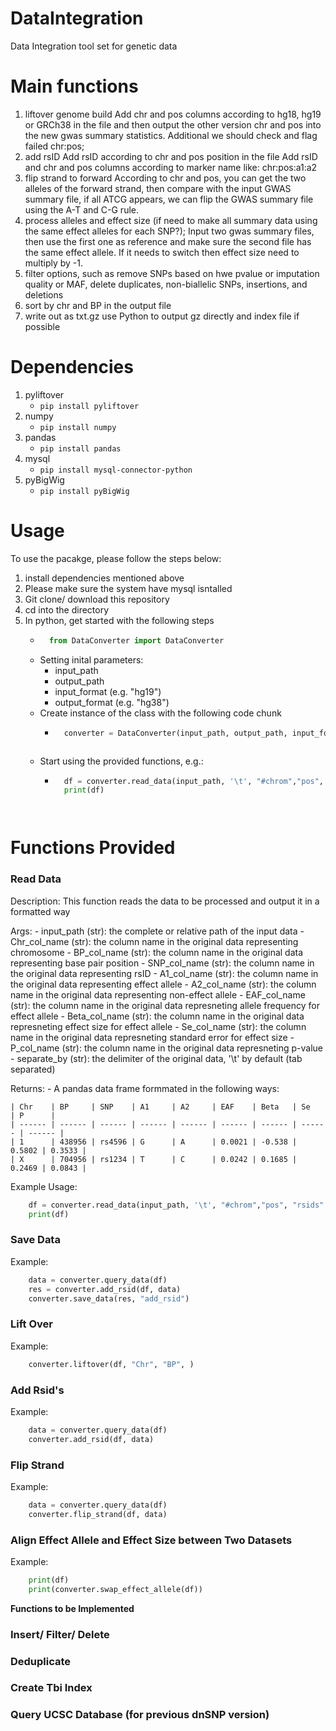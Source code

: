 # DataIntegration
Data Integration tool set for genetic data


# Main functions
1. liftover genome build
Add chr and pos columns according to hg18, hg19 or GRCh38 in the file and then output the other version chr and pos into the new gwas summary statistics. Additional we should check and flag failed chr:pos;
2. add rsID
Add rsID according to chr and pos position in the file
Add rsID and chr and pos columns according to marker name like: chr:pos:a1:a2
3. flip strand to forward
According to chr and pos, you can get the two alleles of the forward strand, then compare with the input GWAS summary file, if all ATCG appears, we can flip the GWAS summary file using the A-T and C-G rule.
4. process alleles and effect size (if need to make all summary data using the same effect alleles for each SNP?);
Input two gwas summary files, then use the first one as reference and make sure the second file has the same effect allele. If it needs to switch then effect size need to multiply by -1.
5. filter options,
such as remove SNPs based on hwe pvalue or imputation quality or MAF, delete duplicates, non-biallelic SNPs, insertions, and deletions
6. sort by chr and BP in the output file
7. write out as txt.gz
use Python to output gz directly and index file if possible


# Dependencies
1. pyliftover
    * `pip install pyliftover`
2. numpy
    * `pip install numpy`
3. pandas
    * `pip install pandas`
4. mysql
    * `pip install mysql-connector-python`
5. pyBigWig
    * `pip install pyBigWig`





# Usage
To use the pacakge, please follow the steps below:
1. install dependencies mentioned above
2. Please make sure the system have mysql isntalled
3. Git clone/ download this repository
4. cd into the directory
5. In python, get started with the following steps
    - ```python 
        from DataConverter import DataConverter
      ```
    - Setting inital parameters: 
        * input_path
        * output_path
        * input_format (e.g. "hg19")
        * output_format (e.g. "hg38")
    - Create instance of the class with the following code chunk
        - ```python 
            converter = DataConverter(input_path, output_path, input_format,output_format)
        ```
    - Start using the provided functions, e.g.: 
        - ```python 
            df = converter.read_data(input_path, '\t', "#chrom","pos", "rsids" ,"alt", "ref", "maf",    "beta", "sebeta", "pval")
            print(df)
        ```


# Functions Provided

### Read Data
Description: This function reads the data to be processed and output it in a formatted way
    
Args:
    - input_path (str): the complete or relative path of the input data
    - Chr_col_name (str): the column name in the original data representing chromosome
    - BP_col_name (str): the column name in the original data representing base pair position
    - SNP_col_name (str): the column name in the original data representing rsID
    - A1_col_name (str): the column name in the original data representing effect allele
    - A2_col_name (str): the column name in the original data representing non-effect allele
    - EAF_col_name (str): the column name in the original data represneting allele frequency for effect allele
    - Beta_col_name (str): the column name in the original data represneting effect size for effect allele
    - Se_col_name (str): the column name in the original data represneting standard error for effect size
    - P_col_name (str): the column name in the original data represneting p-value
    - separate_by (str): the delimiter of the original data, '\t' by default (tab separated)

Returns:
    - A pandas data frame formmated in the following ways:

    | Chr    | BP     | SNP    | A1     | A2     | EAF    | Beta   | Se     | P      |
    | ------ | ------ | ------ | ------ | ------ | ------ | ------ | ------ | ------ |
    | 1      | 438956 | rs4596 | G      | A      | 0.0021 | -0.538 | 0.5802 | 0.3533 |
    | X      | 704956 | rs1234 | T      | C      | 0.0242 | 0.1685 | 0.2469 | 0.0843 |

Example Usage:
```python
    df = converter.read_data(input_path, '\t', "#chrom","pos", "rsids" ,"alt", "ref", "maf", "beta", "sebeta", "pval")
    print(df)
```
### Save Data
Example:
```python
    data = converter.query_data(df)
    res = converter.add_rsid(df, data)
    converter.save_data(res, "add_rsid")
```

### Lift Over
Example:
```python
    converter.liftover(df, "Chr", "BP", )
```

### Add Rsid's
Example:
```python
    data = converter.query_data(df)
    converter.add_rsid(df, data)
```

### Flip Strand
Example:
```python
    data = converter.query_data(df)
    converter.flip_strand(df, data)
```

### Align Effect Allele and Effect Size between Two Datasets
Example:
```python
    print(df)
    print(converter.swap_effect_allele(df))
```

**Functions to be Implemented**
### Insert/ Filter/ Delete

### Deduplicate

### Create Tbi Index

### Query UCSC Database (for previous dnSNP version)

